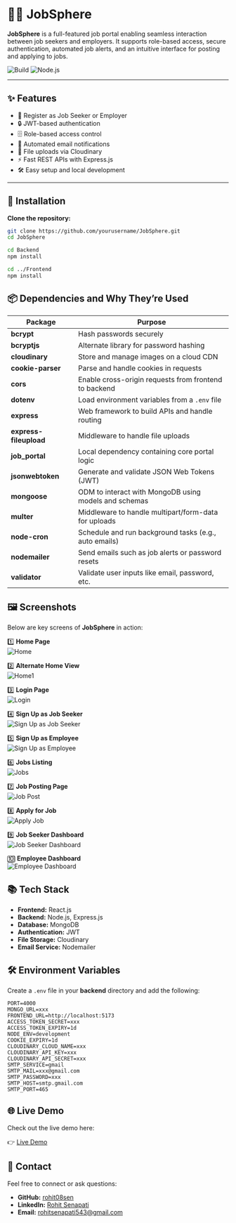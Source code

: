 # 🧑‍💼 JobSphere

**JobSphere** is a full-featured job portal enabling seamless interaction between job seekers and employers. It supports role-based access, secure authentication, automated job alerts, and an intuitive interface for posting and applying to jobs.

![Build](https://img.shields.io/badge/build-passing-brightgreen)
![Node.js](https://img.shields.io/badge/Node.js-18+-informational)

---

## ✨ Features

- 📝 Register as Job Seeker or Employer
- 🔒 JWT-based authentication
- 🗄️ Role-based access control
- 📧 Automated email notifications
- 📂 File uploads via Cloudinary
- ⚡ Fast REST APIs with Express.js
- 🛠️ Easy setup and local development

---

## 🚀 Installation

**Clone the repository:**
```bash
git clone https://github.com/yourusername/JobSphere.git
cd JobSphere

cd Backend
npm install

cd ../Frontend
npm install
```

## 📦 Dependencies and Why They’re Used

| Package              | Purpose                                                   |
|----------------------|-----------------------------------------------------------|
| **bcrypt**           | Hash passwords securely                                   |
| **bcryptjs**         | Alternate library for password hashing                    |
| **cloudinary**       | Store and manage images on a cloud CDN                    |
| **cookie-parser**    | Parse and handle cookies in requests                      |
| **cors**             | Enable cross-origin requests from frontend to backend     |
| **dotenv**           | Load environment variables from a `.env` file             |
| **express**          | Web framework to build APIs and handle routing            |
| **express-fileupload** | Middleware to handle file uploads                        |
| **job_portal**       | Local dependency containing core portal logic             |
| **jsonwebtoken**     | Generate and validate JSON Web Tokens (JWT)               |
| **mongoose**         | ODM to interact with MongoDB using models and schemas     |
| **multer**           | Middleware to handle multipart/form-data for uploads      |
| **node-cron**        | Schedule and run background tasks (e.g., auto emails)     |
| **nodemailer**       | Send emails such as job alerts or password resets         |
| **validator**        | Validate user inputs like email, password, etc.           |

## 🖼️ Screenshots

Below are key screens of **JobSphere** in action:

1️⃣ **Home Page**  
![Home](https://github.com/rohit08sen/JOB_SPHERE/blob/master/ss/Home.png)

2️⃣ **Alternate Home View**  
![Home1](https://github.com/rohit08sen/JOB_SPHERE/blob/master/ss/Home1.png)

3️⃣ **Login Page**  
![Login](https://github.com/rohit08sen/JOB_SPHERE/blob/master/ss/Login.png)

4️⃣ **Sign Up as Job Seeker**  
![Sign Up as Job Seeker](https://github.com/rohit08sen/JOB_SPHERE/blob/master/ss/signUpAsJobSeeker.png)

5️⃣ **Sign Up as Employee**  
![Sign Up as Employee](https://github.com/rohit08sen/JOB_SPHERE/blob/master/ss/signupAsEmployee.png)

6️⃣ **Jobs Listing**  
![Jobs](https://github.com/rohit08sen/JOB_SPHERE/blob/master/ss/JObs.png)

7️⃣ **Job Posting Page**  
![Job Post](https://github.com/rohit08sen/JOB_SPHERE/blob/master/ss/jobPost.png)

8️⃣ **Apply for Job**  
![Apply Job](https://github.com/rohit08sen/JOB_SPHERE/blob/master/ss/ApplyJob.png)

9️⃣ **Job Seeker Dashboard**  
![Job Seeker Dashboard](https://github.com/rohit08sen/JOB_SPHERE/blob/master/ss/jobseekerDash.png)

🔟 **Employee Dashboard**  
![Employee Dashboard](https://github.com/rohit08sen/JOB_SPHERE/blob/master/ss/EmployeeDashboard.png)

## 📚 Tech Stack

- **Frontend:** React.js
- **Backend:** Node.js, Express.js
- **Database:** MongoDB
- **Authentication:** JWT
- **File Storage:** Cloudinary
- **Email Service:** Nodemailer

## 🛠️ Environment Variables

Create a `.env` file in your **backend** directory and add the following:

```env
PORT=4000
MONGO_URL=xxx
FRONTEND_URL=http://localhost:5173
ACCESS_TOKEN_SECRET=xxx
ACCESS_TOKEN_EXPIRY=1d
NODE_ENV=development
COOKIE_EXPIRY=1d
CLOUDINARY_CLOUD_NAME=xxx
CLOUDINARY_API_KEY=xxx
CLOUDINARY_API_SECRET=xxx
SMTP_SERVICE=gmail
SMTP_MAIL=xxx@gmail.com
SMTP_PASSWORD=xxx
SMTP_HOST=smtp.gmail.com
SMTP_PORT=465
```

## 🌐 Live Demo

Check out the live demo here:

👉 [Live Demo](https://jobsphere-cgg2.onrender.com/)

## 🙌 Contact

Feel free to connect or ask questions:

- **GitHub:** [rohit08sen](https://github.com/rohit08sen)
- **LinkedIn:** [Rohit Senapati](https://www.linkedin.com/in/rohit08sen/)
- **Email:** rohitsenapati543@gmail.com


